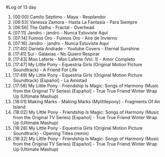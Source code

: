 #Log of 13 day

1. [00:00] Camilo Séptimo - Maya - Resplandor
1. [06:53] Vanessa Zamora - Hasta La Fantasía - Para Siempre
1. [06:56] The Oaths - Fractal - Overhead
1. [07:11] Jandro - jandro - Nunca Estuviste Aquí
1. [07:14] Fuimos Oro - Fuimos Oro - Aire de Invierno
1. [07:16] Jandro - jandro - Nunca Estuviste Aquí
1. [17:40] Daniela Andrade - Youtube Covers - Eternal Sunshine
1. [17:41] Sui - Galaxias - No Quiero Respirar
1. [17:43] Mon Laferte - Mon Laferte (Vol. 1) - Amor Completo
1. [17:47] My Little Pony - Equestria Girls (Original Motion Picture Soundtrack) - A Friend For Life
1. [17:49] My Little Pony - Equestria Girls (Original Motion Picture Soundtrack) [Español] - La Amistad
1. [17:58] My Little Pony - Friendship Is Magic: Songs of Harmony (Music from the Original TV Series) [Español] - True True Friend Winter Wrap Up (Ultimate Mashup)
1. [18:01] Making Marks - Making Marks (Mylittlepony) - Fragments Of An Island
1. [18:02] My Little Pony - Friendship Is Magic: Songs of Harmony (Music from the Original TV Series) [Español] - True True Friend Winter Wrap Up (Ultimate Mashup)
1. [18:28] My Little Pony - Equestria Girls (Original Motion Picture Soundtrack) - Opening Titles (remix)
1. [18:32] My Little Pony - Friendship Is Magic: Songs of Harmony (Music from the Original TV Series) [Español] - True True Friend Winter Wrap Up (Ultimate Mashup)
